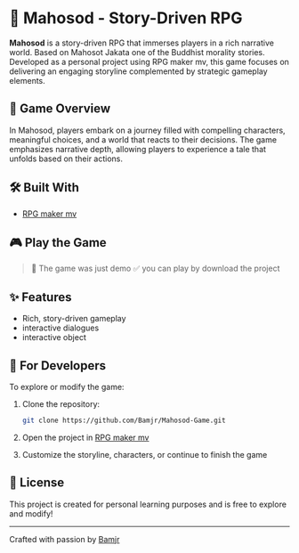 # 🧙 Mahosod - Story-Driven RPG

**Mahosod** is a story-driven RPG that immerses players in a rich narrative world. Based on Mahosot Jakata one of the Buddhist morality stories. Developed as a personal project using RPG maker mv, this game focuses on delivering an engaging storyline complemented by strategic gameplay elements.

## 📖 Game Overview

In Mahosod, players embark on a journey filled with compelling characters, meaningful choices, and a world that reacts to their decisions. The game emphasizes narrative depth, allowing players to experience a tale that unfolds based on their actions.

## 🛠 Built With

- [RPG maker mv](https://store.steampowered.com/app/363890/RPG_Maker_MV/)

## 🎮 Play the Game

> 🚧 The game was just demo
> ✅ you can play by download the project

## ✨ Features

- Rich, story-driven gameplay
- interactive dialogues
- interactive object

## 🧪 For Developers

To explore or modify the game:

1. Clone the repository:
   ```bash
   git clone https://github.com/Bamjr/Mahosod-Game.git
   ```

2. Open the project in [RPG maker mv](https://store.steampowered.com/app/363890/RPG_Maker_MV/)

3. Customize the storyline, characters, or continue to finish the game

## 📄 License

This project is created for personal learning purposes and is free to explore and modify!

---

Crafted with passion by [Bamjr](https://github.com/Bamjr)  

